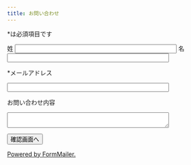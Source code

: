 ```yaml
---
title: お問い合わせ
---
```




<form action="https://ssl.form-mailer.jp/fm/service/Forms/confirm" method="post" name="form1" ENCTYPE="multipart/form-data">
<input type="hidden" name="key" value="e9535300545069" >


*は必須項目です




<!-- name -->

<p>姓
<input name="field_4664396_sei" type="text" style="width:75%">
名
<input name="field_4664396_mei" type="text" style="width:75%">
</p>
<!-- text:mail -->
<p>*メールアドレス</p>
<p><input name="field_4664397" type="text" style="width:75%">
</p>

<!-- textarea -->
<p>お問い合わせ内容</p>
<p>

<textarea name="field_4665210" style="width:75%"></textarea>

</p>



<!-- charset -->
<!-- charset -->
<!-- paypal no confirm alert -->

<!-- paypal no confirm alert -->
<p><input name="submit" type="submit" value="確認画面へ">

</p>
<!-- PayPal Logo -->

<!-- PayPal Logo -->
<p><a href="http://www.form-mailer.jp/" target="_blank" id="powered">Powered by FormMailer.</a></p>
</form>



